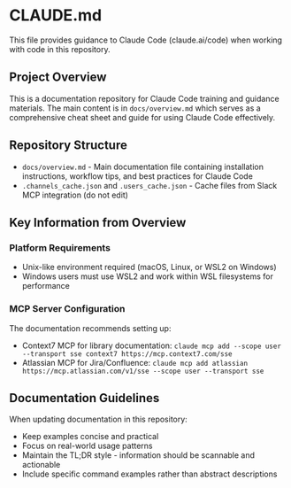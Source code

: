 # CLAUDE.md

This file provides guidance to Claude Code (claude.ai/code) when working with code in this repository.

## Project Overview

This is a documentation repository for Claude Code training and guidance materials. The main content is in `docs/overview.md` which serves as a comprehensive cheat sheet and guide for using Claude Code effectively.

## Repository Structure

- `docs/overview.md` - Main documentation file containing installation instructions, workflow tips, and best practices for Claude Code
- `.channels_cache.json` and `.users_cache.json` - Cache files from Slack MCP integration (do not edit)

## Key Information from Overview

### Platform Requirements
- Unix-like environment required (macOS, Linux, or WSL2 on Windows)
- Windows users must use WSL2 and work within WSL filesystems for performance

### MCP Server Configuration
The documentation recommends setting up:
- Context7 MCP for library documentation: `claude mcp add --scope user --transport sse context7 https://mcp.context7.com/sse`
- Atlassian MCP for Jira/Confluence: `claude mcp add atlassian https://mcp.atlassian.com/v1/sse --scope user --transport sse`

## Documentation Guidelines

When updating documentation in this repository:
- Keep examples concise and practical
- Focus on real-world usage patterns
- Maintain the TL;DR style - information should be scannable and actionable
- Include specific command examples rather than abstract descriptions